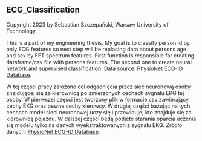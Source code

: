 ## ECG_Classification

Copyright 2023 by Sebastian Szczepański, Warsaw University of Technology.

This is a part of my engineering thesis. My goal is to classify person id by only ECG features so next step will be replacing data about persons age and sex by FFT spectrum features. First function is responsible for creating dataframe/csv file with persons features. The second one to create neural network and supervised classification. Data source: [PhysioNet ECG-ID Database](https://physionet.org/content/ecgiddb/1.0.0/).

W tej części pracy założono cel odgadnięcia przez sieć neuronową osoby znajdującej się za kierownicą po zmierzonych cechach sygnału EKG tej osoby. W pierwszej części jest tworzony plik w formacie csv zawierający cechy EKG oraz pewne cechy kierowcy. W drugiej części bazując na tych cechach model sieci neuronowej uczy się i przewiduje, kto znajduje się za kierownicą pojazdu. W dalszej części będą podjęte starania oparcia uczenia się modelu tylko na danych wyekstraktowanych z sygnału EKG. Źródło danych: [PhysioNet ECG-ID Database](https://physionet.org/content/ecgiddb/1.0.0/).
